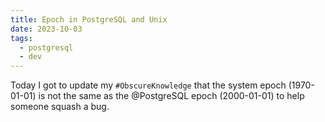 ```yaml
---
title: Epoch in PostgreSQL and Unix
date: 2023-10-03
tags:
  - postgresql
  - dev
---
```


Today I got to update my `#ObscureKnowledge` that the system epoch (1970-01-01) is not the same as the @PostgreSQL epoch (2000-01-01) to help someone squash a bug.
